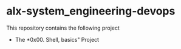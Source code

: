 # alx-system_engineering-devops
This repository contains the following project
* The *0x00. Shell, basics" Project
